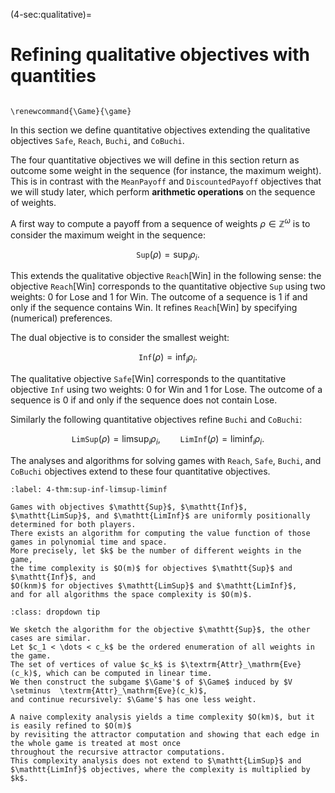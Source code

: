 (4-sec:qualitative)=
# Refining qualitative objectives with quantities

```{math}

\renewcommand{\Game}{\game}

```

In this section we define quantitative objectives extending the qualitative objectives $\mathtt{Safe}$, $\mathtt{Reach}$, $\mathtt{Buchi}$, and $\mathtt{CoBuchi}$.

The four quantitative objectives we will define in this section return as outcome some weight in the sequence (for instance, the maximum weight).
This is in contrast with the $\mathtt{MeanPayoff}$ and $\mathtt{DiscountedPayoff}$ objectives that we will study later,
which perform **arithmetic operations** on the sequence of weights.

A first way to compute a payoff from a sequence of weights $\rho \in  \mathbb{Z}^\omega$ is to consider the maximum weight in the sequence:

$$
 \mathtt{Sup}(\rho) = \sup_i \rho_i.
$$

This extends the qualitative objective $\mathtt{Reach}[ \textrm{Win}]$ in the following sense: 
the objective $\mathtt{Reach}[ \textrm{Win}]$ corresponds to the quantitative objective $\mathtt{Sup}$ using two weights: $0$ for $\textrm{Lose}$ and $1$ for $\textrm{Win}$.
The outcome of a sequence is $1$ if and only if the sequence contains $\textrm{Win}$.
It refines $\mathtt{Reach}[ \textrm{Win}]$ by specifying (numerical) preferences.

The dual objective is to consider the smallest weight:

$$
 \mathtt{Inf}(\rho) = \inf_i \rho_i.
$$

The qualitative objective $\mathtt{Safe}[ \textrm{Win}]$ corresponds to the quantitative objective $\mathtt{Inf}$
using two weights: $0$ for $\textrm{Win}$ and $1$ for $\textrm{Lose}$.
The outcome of a sequence is $0$ if and only if the sequence does not contain $\textrm{Lose}$.

Similarly the following quantitative objectives refine $\mathtt{Buchi}$ and $\mathtt{CoBuchi}$:

$$
   \mathtt{LimSup}(\rho) = \limsup_i \rho_i,\qquad 
   \mathtt{LimInf}(\rho) = \liminf_i \rho_i.
$$

The analyses and algorithms for solving games with $\mathtt{Reach}$, $\mathtt{Safe}$, $\mathtt{Buchi}$, and $\mathtt{CoBuchi}$ objectives extend to these four quantitative objectives.

````{prf:theorem} Sup, Inf, LimSup, LimInf objectives
:label: 4-thm:sup-inf-limsup-liminf

Games with objectives $\mathtt{Sup}$, $\mathtt{Inf}$, $\mathtt{LimSup}$, and $\mathtt{LimInf}$ are uniformly positionally determined for both players.
There exists an algorithm for computing the value function of those games in polynomial time and space.
More precisely, let $k$ be the number of different weights in the game,
the time complexity is $O(m)$ for objectives $\mathtt{Sup}$ and $\mathtt{Inf}$, and
$O(knm)$ for objectives $\mathtt{LimSup}$ and $\mathtt{LimInf}$,
and for all algorithms the space complexity is $O(m)$.

````

````{admonition} Proof
:class: dropdown tip

We sketch the algorithm for the objective $\mathtt{Sup}$, the other cases are similar.
Let $c_1 < \dots < c_k$ be the ordered enumeration of all weights in the game.
The set of vertices of value $c_k$ is $\textrm{Attr}_\mathrm{Eve}(c_k)$, which can be computed in linear time.
We then construct the subgame $\Game'$ of $\Game$ induced by $V \setminus  \textrm{Attr}_\mathrm{Eve}(c_k)$,
and continue recursively: $\Game'$ has one less weight.

A naive complexity analysis yields a time complexity $O(km)$, but it is easily refined to $O(m)$ 
by revisiting the attractor computation and showing that each edge in the whole game is treated at most once
throughout the recursive attractor computations.
This complexity analysis does not extend to $\mathtt{LimSup}$ and $\mathtt{LimInf}$ objectives, where the complexity is multiplied by $k$.

````

